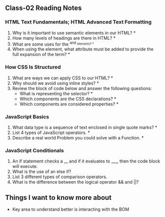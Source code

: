## Class-02 Reading Notes  
### HTML Text Fundamentals; HTML Advanced Text Formatting

1. Why is it important to use semantic elements in our HTML?
    * 
2. How many levels of headings are there in HTML?
    * 
3. What are some uses for the <sup> and <sub> elements?
    * 
4. When using the <abbr> element, what attribute must be added to provide the full expansion of the term?
    * 

### How CSS Is Structured

1. What are ways we can apply CSS to our HTML?
    * 
2. Why should we avoid using inline styles?
    * 
3. Review the block of code below and answer the following questions:
    * What is representing the selector?
      * 
    * Which components are the CSS declarations?
      * 
    * Which components are considered properties?
      * 

### JavaScript Basics

1. What data type is a sequence of text enclosed in single quote marks?
    * 
2. List 4 types of JavaScript operators.
    * 
3. Describe a real world Problem you could solve with a Function. 
    * 

### JavaScript Conditionals

1. An if statement checks a __ and if it evaluates to ___, then the code block will execute.
2. What is the use of an else if?
3. List 3 different types of comparison operators.
4. What is the difference between the logical operator && and ||?

## Things I want to know more about
* Key area to understand better is interacting with the BOM

